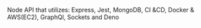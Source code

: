 Node API that utilizes: Express, Jest, MongoDB, CI &CD, Docker & AWS(EC2), GraphQl, Sockets and Deno
